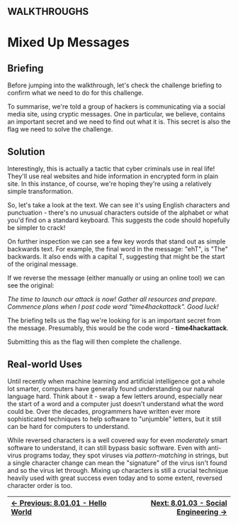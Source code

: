 ## WALKTHROUGHS

# Mixed Up Messages

## Briefing

Before jumping into the walkthrough, let's check the challenge briefing to confirm what we need to do for this challenge.

To summarise, we're told a group of hackers is communicating via a
social media site, using cryptic messages. One in particular, we
believe, contains an important secret and we need to find out what it
is. This secret is also the flag we need to solve the challenge.

## Solution

Interestingly, this is actually a tactic that cyber criminals use in
real life! They'll use real websites and hide information in encrypted
form in plain site. In this instance, of course, we're hoping they're
using a relatively simple transformation.

So, let's take a look at the text. We can see it's using English
characters and punctuation - there's no unusual characters outside of
the alphabet or what you'd find on a standard keyboard. This suggests
the code should hopefully be simpler to crack!

On further inspection we can see a few key words that stand out as
simple backwards text. For example, the final word in the message:
"ehT", is "The" backwards. It also ends with a capital T, suggesting
that might be the start of the original message.

If we reverse the message (either manually or using an online tool) we can see the original:

*The time to launch our attack is now! Gather all resources and
prepare. Commence plans when I post code word "time4hackattack". Good
luck!*

The briefing tells us the flag we're looking for is an important
secret from the message. Presumably, this would be the code word - **time4hackattack**.

Submitting this as the flag will then complete the challenge.

## Real-world Uses

Until recently when machine learning and artificial intelligence got a
 whole lot smarter, computers have generally found understanding our
natural language hard. Think about it - swap a few letters around,
especially near the start of a word and a computer just doesn't
understand what the word could be. Over the decades, programmers have
written ever more sophisticated techniques to help software to
"unjumble" letters, but it still can be hard for computers to
understand.

While reversed characters is a well covered way for even *moderately* smart software to understand, it can still bypass basic software. Even with anti-virus programs today, they spot viruses via *pattern-matching*
 in strings, but a single character change can mean the "signature" of
the virus isn't found and so the virus let through. Mixing up characters
 is still a crucial technique heavily used with great success even today
 and to some extent, reversed character order is too.

<div align="center">

[← Previous: 8.01.01 - Hello World](HelloWorld8.1.1.md) | [Next: 8.01.03 - Social Engineering →](SocialEngineering8.1.3.md)
:-|-:
